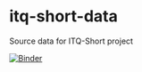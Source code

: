# itq-short-data
Source data for ITQ-Short project

[![Binder](https://mybinder.org/badge_logo.svg)](https://mybinder.org/v2/gh/mpbrigham/sleep-trajectories-data/master)
